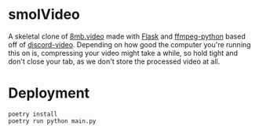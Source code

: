 # smolVideo

A skeletal clone of [8mb.video](https://8mb.video/) made with [Flask](https://github.com/pallets/flask/) and [ffmpeg-python](https://github.com/kkroening/ffmpeg-python) based off of [discord-video](https://github.com/Czechball/discord-video). Depending on how good the computer you're running this on is, compressing your video might take a while, so hold tight and don't close your tab, as we don't store the processed video at all.

# Deployment
```
poetry install
poetry run python main.py
```
